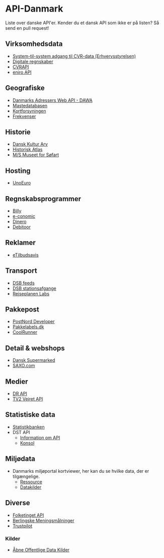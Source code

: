 # API-Danmark
Liste over danske API'er.
Kender du et dansk API som ikke er på listen? Så send en pull request! 

## Virksomhedsdata
- [System-til-system adgang til CVR-data (Erhvervsstyrelsen)](http://datahub.virk.dk/dataset/system-til-system-adgang-til-cvr-data)
- [Digitale regnskaber](http://datahub.virk.dk/dataset/system-til-system-adgang-til-regnskabsdata)
- [CVRAPI](http://cvrapi.dk)
- [eniro API](http://api.eniro.com)

## Geografiske
- [Danmarks Adressers Web API - DAWA](http://dawa.aws.dk/)
- [Mastedatabasen](http://mastedatabasen.dk/Viskort/ContentPages/DataFraDatabasen.aspx?callingapp=mastedb#webapi)
- [Kortforsyningen](http://www.kortforsyningen.dk/content/webtjenester)
- [Frekvenser](https://erhvervsstyrelsen.dk/offentligt-api)

## Historie
- [Dansk Kultur Arv](http://www.danskkulturarv.dk/api/)
- [Historisk Atlas](http://blog.historiskatlas.dk/api/)
- [M/S Museet for Søfart](http://mfs.dk/soeg-i-soefartshistorien/api)

## Hosting
- [UnoEuro](https://www.unoeuro.com/docs/api.php)

## Regnskabsprogrammer
- [Billy](https://dev.billysbilling.dk/)
- [e-conomic](https://www.e-conomic.dk/regnskabsprogram/moduler/api)
- [Dinero](https://api.dinero.dk/docs)
- [Debitoor](https://debitoor.dk/åben-api)

## Reklamer
- [eTilbudsavis](http://docs.api.etilbudsavis.dk)

## Transport
- [DSB feeds](http://www.dsb.dk/dsb-labs/feeds/)
- [DSB stationsafgange](http://www.dsb.dk/dsb-labs/webservice-stationsafgange/)
- [Rejseplanen Labs](http://labs.rejseplanen.dk/)

## Pakkepost
- [PostNord Developer](https://developer.postnord.com)
- [Pakkelabels.dk](https://api.pakkelabels.dk)
- [CoolRunner](http://docs.coolrunner.dk)

## Detail & webshops
- [Dansk Supermarked](https://developer.dansksupermarked.dk/v1/api/reference/overview/)
- [SAXO.com](http://api.saxo.com/)

## Medier
- [DR API](http://www.dr.dk/mu-online/)
- [TV2 Vejret API](http://vejret-api.tv2.dk)

## Statistiske data
- [Statistikbanken](http://www.dst.dk/da/Statistik/statistikbanken.aspx)
- DST API
	- [Information om API](http://www.dst.dk/da/Statistik/statistikbanken/api)
	- [Konsol](http://api.statbank.dk/console#subjects)

## Miljødata
- Danmarks miljøportal kortviewer, her kan du se hvilke data, der er tilgængelige.
	- [Ressource](http://arealinformation.miljoeportal.dk/distribution/)
	- [Datakilder](http://www.miljoeportal.dk/soegmiljoedata/soeg_areal/Sider/download%20data.aspx)

## Diverse
- [Folketinget API](http://www.ft.dk/AabneData)
- [Berlingske Meningsmålninger](http://www.b.dk/upload/webred/bmsandbox/opinion_poll/2015/pollofpolls.xml)
- [Trustpilot](https://developers.trustpilot.com/)

### Kilder
- [Åbne Offentlige Data Kilder](https://docs.google.com/document/d/1K6tA-vIhwffrZYqq9MJf4u6vm3QXQ1imLeVgehl2IU4/edit)
